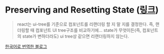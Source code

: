 # Preserving and Resetting State ([링크](https://react.dev/learn/preserving-and-resetting-state#the-ui-tree))

> react는 ui-tree를 기준으로 컴포넌트를 리랜더링 할 지 말 지를 결정한다. 즉, 랜더링할 때 컴포넌트 UI tree구조를 비교하기에... state가 무엇이든(즉, 컴포넌트의 state가 변하더라도) ui tree상 같으면 리랜더링하지 않는다.

[한국어로 번역한 블로그](https://yunjeoming.dev/blog/preserve-and-reset-state)
